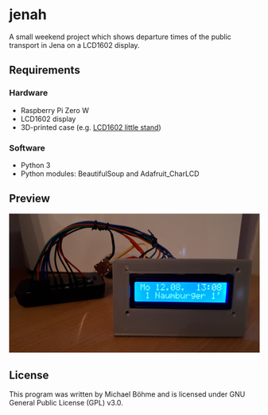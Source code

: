 # jenah
A small weekend project which shows departure times of the public transport in Jena on a LCD1602 display.

## Requirements

### Hardware
* Raspberry Pi Zero W
* LCD1602 display
* 3D-printed case (e.g. [LCD1602 little stand](https://www.thingiverse.com/thing:2656158))

### Software
* Python 3
* Python modules: BeautifulSoup and Adafruit\_CharLCD

## Preview
![Preview](https://raw.githubusercontent.com/micb25/jenah/master/jenah.png)

## License
This program was written by Michael Böhme and is licensed under GNU General Public License (GPL) v3.0.

